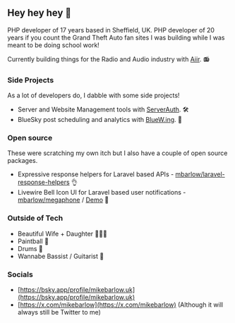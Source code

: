 ## Hey hey hey 👋

PHP developer of 17 years based in Sheffield, UK. PHP developer of 20 years if you count the Grand Theft Auto fan sites I was building while I was meant to be doing school work! 

Currently building things for the Radio and Audio industry with [Aiir](https://aiir.com). 📻

### Side Projects

As a lot of developers do, I dabble with some side projects!

* Server and Website Management tools with [ServerAuth](https://serverauth.com). 🛠️
* BlueSky post scheduling and analytics with [BlueW.ing](https://bluew.ing). 🪽

### Open source

These were scratching my own itch but I also have a couple of open source packages.

* Expressive response helpers for Laravel based APIs - [mbarlow/laravel-response-helpers](https://github.com/mikebarlow/laravel-response-helpers) 👌
* Livewire Bell Icon UI for Laravel based user notifications - [mbarlow/megaphone](https://github.com/mikebarlow/megaphone) / [Demo](https://megaphone.mikebarlow.co.uk) 📣

### Outside of Tech

* Beautiful Wife + Daughter 👨‍👩‍👧
* Paintball 🔫
* Drums 🥁
* Wannabe Bassist / Guitarist 🎸

### Socials

* [https://bsky.app/profile/mikebarlow.uk](https://bsky.app/profile/mikebarlow.uk)
* [https://x.com/mikebarlow](https://x.com/mikebarlow) (Although it will always still be Twitter to me)
